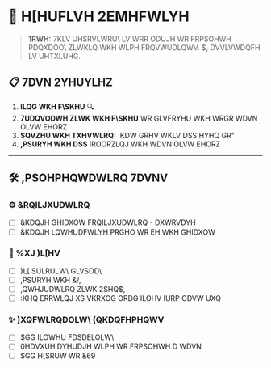 # 🎯 H[HUFLVH 2EMHFWLYH

> **1RWH:** 7KLV UHSRVLWRU\ LV WRR ODUJH WR FRPSOHWH PDQXDOO\ ZLWKLQ WKH WLPH FRQVWUDLQWV. $, DVVLVWDQFH LV UHTXLUHG.

## 📋 7DVN 2YHUYLHZ

1. **ILQG WKH F\SKHU** 🔍
2. **7UDQVODWH ZLWK WKH F\SKHU** WR GLVFRYHU WKH WRGR WDVN OLVW EHORZ
3. **$QVZHU WKH TXHVWLRQ:** :KDW GRHV WKLV DSS HYHQ GR"
4. **,PSURYH WKH DSS** IROORZLQJ WKH WDVN OLVW EHORZ

---

## 🛠️ ,PSOHPHQWDWLRQ 7DVNV

### ⚙️ &RQILJXUDWLRQ
- [ ] &KDQJH GHIDXOW FRQILJXUDWLRQ - DXWRVDYH
- [ ] &KDQJH LQWHUDFWLYH PRGHO WR EH WKH GHIDXOW

### 🐛 %XJ )L[HV
- [ ] )L[ SULRULW\ GLVSOD\ 
- [ ] ,PSURYH WKH &/,
- [ ] ,QWHJUDWLRQ ZLWK 2SHQ$,
- [ ] :KHQ ERRWLQJ XS VKRXOG ORDG ILOHV IURP ODVW UXQ

### ✨ )XQFWLRQDOLW\ (QKDQFHPHQWV
- [ ] $GG ILOWHU FDSDELOLW\
- [ ] 0HDVXUH DYHUDJH WLPH WR FRPSOHWH D WDVN
- [ ] $GG H[SRUW WR &69